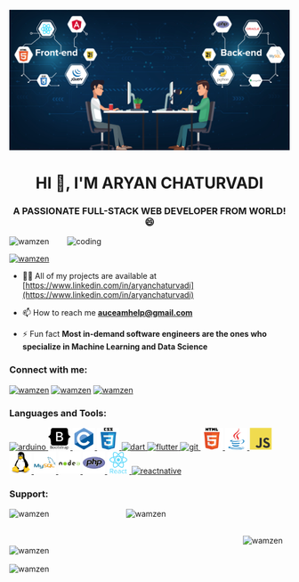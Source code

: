 ![logo](https://github.com/awsown/awsown/blob/main/skills-for-front-end-back-end-developer-wamzen.jpg)

<h1 align="center">HI 👋, I'M ARYAN CHATURVADI</h1>
<h3 align="center">A PASSIONATE FULL-STACK WEB DEVELOPER FROM WORLD! 😄</h3>

<img align="right" alt="coding" width="400" src="https://i.pinimg.com/originals/81/17/8b/81178b47a8598f0c81c4799f2cdd4057.gif">

<p align="left"> <img src="https://komarev.com/ghpvc/?username=wamzen&label=Profile%20views&color=0e75b6&style=flat" alt="wamzen" /> </p>

<p align="left"> <a href="https://twitter.com/wamzen" target="blank"><img src="https://img.shields.io/twitter/follow/wamzen?logo=twitter&style=for-the-badge" alt="wamzen" /></a> </p>

- 👨‍💻 All of my projects are available at [https://www.linkedin.com/in/aryanchaturvadi](https://www.linkedin.com/in/aryanchaturvadi)

- 📫 How to reach me **auceamhelp@gmail.com**

- ⚡ Fun fact **Most in-demand software engineers are the ones who specialize in Machine Learning and Data Science**

<h3 align="left">Connect with me:</h3>
<p align="left">
<a href="https://twitter.com/wamzen" target="blank"><img align="center" src="https://raw.githubusercontent.com/rahuldkjain/github-profile-readme-generator/master/src/images/icons/Social/twitter.svg" alt="wamzen" height="30" width="40" /></a>
<a href="https://linkedin.com/in/wamzen" target="blank"><img align="center" src="https://raw.githubusercontent.com/rahuldkjain/github-profile-readme-generator/master/src/images/icons/Social/linked-in-alt.svg" alt="wamzen" height="30" width="40" /></a>
<a href="https://instagram.com/wamzen" target="blank"><img align="center" src="https://raw.githubusercontent.com/rahuldkjain/github-profile-readme-generator/master/src/images/icons/Social/instagram.svg" alt="wamzen" height="30" width="40" /></a>
</p>

<h3 align="left">Languages and Tools:</h3>
<p align="left"> <a href="https://www.arduino.cc/" target="_blank" rel="noreferrer"> <img src="https://cdn.worldvectorlogo.com/logos/arduino-1.svg" alt="arduino" width="40" height="40"/> </a> <a href="https://getbootstrap.com" target="_blank" rel="noreferrer"> <img src="https://raw.githubusercontent.com/devicons/devicon/master/icons/bootstrap/bootstrap-plain-wordmark.svg" alt="bootstrap" width="40" height="40"/> </a> <a href="https://www.cprogramming.com/" target="_blank" rel="noreferrer"> <img src="https://raw.githubusercontent.com/devicons/devicon/master/icons/c/c-original.svg" alt="c" width="40" height="40"/> </a> <a href="https://www.w3schools.com/css/" target="_blank" rel="noreferrer"> <img src="https://raw.githubusercontent.com/devicons/devicon/master/icons/css3/css3-original-wordmark.svg" alt="css3" width="40" height="40"/> </a> <a href="https://dart.dev" target="_blank" rel="noreferrer"> <img src="https://www.vectorlogo.zone/logos/dartlang/dartlang-icon.svg" alt="dart" width="40" height="40"/> </a> <a href="https://flutter.dev" target="_blank" rel="noreferrer"> <img src="https://www.vectorlogo.zone/logos/flutterio/flutterio-icon.svg" alt="flutter" width="40" height="40"/> </a> <a href="https://git-scm.com/" target="_blank" rel="noreferrer"> <img src="https://www.vectorlogo.zone/logos/git-scm/git-scm-icon.svg" alt="git" width="40" height="40"/> </a> <a href="https://www.w3.org/html/" target="_blank" rel="noreferrer"> <img src="https://raw.githubusercontent.com/devicons/devicon/master/icons/html5/html5-original-wordmark.svg" alt="html5" width="40" height="40"/> </a> <a href="https://www.java.com" target="_blank" rel="noreferrer"> <img src="https://raw.githubusercontent.com/devicons/devicon/master/icons/java/java-original.svg" alt="java" width="40" height="40"/> </a> <a href="https://developer.mozilla.org/en-US/docs/Web/JavaScript" target="_blank" rel="noreferrer"> <img src="https://raw.githubusercontent.com/devicons/devicon/master/icons/javascript/javascript-original.svg" alt="javascript" width="40" height="40"/> </a> <a href="https://www.linux.org/" target="_blank" rel="noreferrer"> <img src="https://raw.githubusercontent.com/devicons/devicon/master/icons/linux/linux-original.svg" alt="linux" width="40" height="40"/> </a> <a href="https://www.mysql.com/" target="_blank" rel="noreferrer"> <img src="https://raw.githubusercontent.com/devicons/devicon/master/icons/mysql/mysql-original-wordmark.svg" alt="mysql" width="40" height="40"/> </a> <a href="https://nodejs.org" target="_blank" rel="noreferrer"> <img src="https://raw.githubusercontent.com/devicons/devicon/master/icons/nodejs/nodejs-original-wordmark.svg" alt="nodejs" width="40" height="40"/> </a> <a href="https://www.php.net" target="_blank" rel="noreferrer"> <img src="https://raw.githubusercontent.com/devicons/devicon/master/icons/php/php-original.svg" alt="php" width="40" height="40"/> </a> <a href="https://reactjs.org/" target="_blank" rel="noreferrer"> <img src="https://raw.githubusercontent.com/devicons/devicon/master/icons/react/react-original-wordmark.svg" alt="react" width="40" height="40"/> </a> <a href="https://reactnative.dev/" target="_blank" rel="noreferrer"> <img src="https://reactnative.dev/img/header_logo.svg" alt="reactnative" width="40" height="40"/> </a> </p>

<h3 align="left">Support:</h3>
<p><a href="https://www.buymeacoffee.com/wamzen"> <img align="left" src="https://cdn.buymeacoffee.com/buttons/v2/default-yellow.png" height="50" width="210" alt="wamzen" /></a><a href="https://ko-fi.com/wamzen"> <img align="left" src="https://cdn.ko-fi.com/cdn/kofi3.png?v=3" height="50" width="210" alt="wamzen" /></a></p><br><br>

<p><img align="left" src="https://github-readme-stats.vercel.app/api/top-langs?username=wamzen&show_icons=true&locale=en&layout=compact" alt="wamzen" /></p>

<p>&nbsp;<img align="center" src="https://github-readme-stats.vercel.app/api?username=wamzen&show_icons=true&locale=en" alt="wamzen" /></p>

<p><img align="center" src="https://github-readme-streak-stats.herokuapp.com/?user=wamzen&" alt="wamzen" /></p>
